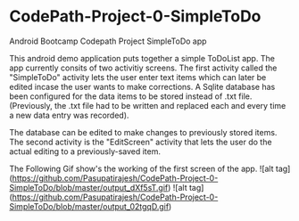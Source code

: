 # CodePath-Project-0-SimpleToDo

Android Bootcamp Codepath Project SimpleToDo app

This android demo application puts together a simple ToDoList app. The app currently consits of two activitiy screens.
The first activity called the "SimpleToDo" activity lets the user enter text items which can later be edited incase the user wants to make corrections.
A Sqlite database has been configured for the data items to be stored instead of .txt file. (Previously, the .txt file had to be written and replaced each and every time a new data entry was recorded). 

The database can be edited to make changes to previously stored items. 
The second activity is the "EditScreen" activity that lets the user do the actual editing to a previously-saved item.

The Following Gif show's the working of the first screen of the app.
![alt tag] (https://github.com/Pasupatirajesh/CodePath-Project-0-SimpleToDo/blob/master/output_dXf5sT.gif)
![alt tag] (https://github.com/Pasupatirajesh/CodePath-Project-0-SimpleToDo/blob/master/output_02tgqD.gif)

